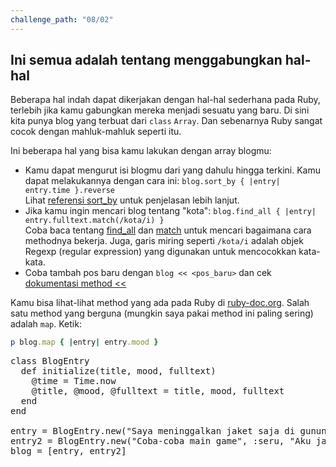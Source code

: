 ```yaml
---
challenge_path: "08/02"
---
```


## Ini semua adalah tentang menggabungkan hal-hal

Beberapa hal indah dapat dikerjakan dengan hal-hal sederhana pada Ruby, terlebih jika kamu gabungkan mereka menjadi sesuatu yang baru. Di sini kita punya blog yang terbuat dari `class` `Array`. Dan sebenarnya Ruby sangat cocok dengan mahluk-mahluk seperti itu.

Ini beberapa hal yang bisa kamu lakukan dengan array blogmu:

- Kamu dapat mengurut isi blogmu dari yang dahulu hingga terkini. Kamu dapat melakukannya dengan cara ini: `blog.sort_by { |entry| entry.time }.reverse`<br/>
Lihat [referensi sort_by](http://ruby-doc.org/core/Enumerable.html#method-i-sort_by) untuk penjelasan lebih lanjut.
- Jika kamu ingin mencari blog tentang "kota": `blog.find_all { |entry| entry.fulltext.match(/kota/i) }`<br/>
Coba baca tentang [find_all](http://ruby-doc.org/core/Enumerable.html#method-i-find_all) dan [match](http://ruby-doc.org/core/String.html#method-i-match) untuk mencari bagaimana cara methodnya bekerja. Juga, garis miring seperti `/kota/i` adalah objek Regexp (regular expression) yang digunakan untuk mencocokkan kata-kata.
- Coba tambah pos baru dengan `blog << <pos_baru>` dan cek [dokumentasi method <<](http://ruby-doc.org/core/Array.html#method-i-3C-3C)

Kamu bisa lihat-lihat method yang ada pada Ruby di [ruby-doc.org](http://ruby-doc.org/). Salah satu method yang berguna (mungkin saya pakai method ini paling sering) adalah `map`. Ketik:

```ruby
p blog.map { |entry| entry.mood }
```

<pre id="code-prefill">
class BlogEntry
  def initialize(title, mood, fulltext)
    @time = Time.now
    @title, @mood, @fulltext = title, mood, fulltext
  end
end

entry = BlogEntry.new("Saya meninggalkan jaket saja di gunung!", :bingung, "Saya ngga akan pernah balik ke gunung itu lagi dan kuharap jaket itu dicuri Jerapah.")
entry2 = BlogEntry.new("Coba-coba main game", :seru, "Aku jadi ketagihan, tapi cepet bosen juga. Jadinya aku mulai baca komik lucu aja deh.")
blog = [entry, entry2]
</pre>
